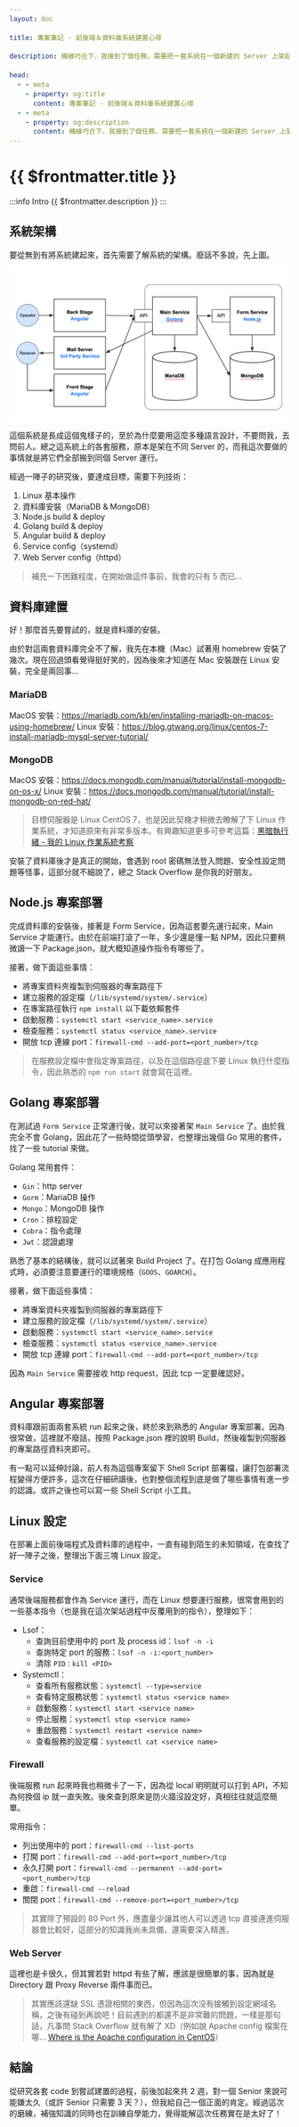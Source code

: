 ```yaml
---
layout: doc

title: 專案筆記 - 前後端＆資料庫系統建置心得

description: 機緣巧合下，我接到了個任務，需要把一套系統在一個新建的 Server 上架起來。盤點手上資源，是幾套程式碼，還有前人遺留在各 Server 的設定檔。我是剛轉職一年的前端工程師，對前端領域可說是才剛有一些心得，現在就來了這個任務…好吧！解就解，誰怕誰（反正有 Stack Overflow）！

head:
  - - meta
    - property: og:title
      content: 專案筆記 - 前後端＆資料庫系統建置心得
  - - meta
    - property: og:description
      content: 機緣巧合下，我接到了個任務，需要把一套系統在一個新建的 Server 上架起來。盤點手上資源，是幾套程式碼，還有前人遺留在各 Server 的設定檔。我是剛轉職一年的前端工程師，對前端領域可說是才剛有一些心得，現在就來了這個任務…好吧！解就解，誰怕誰（反正有 Stack Overflow）！
---
```


# {{ $frontmatter.title }}

:::info Intro
{{ $frontmatter.description }}
:::

## 系統架構

要從無到有將系統建起來，首先需要了解系統的架構。廢話不多說，先上圖。

![系統架構圖](./project-system-deploying-basic.png)

這個系統是長成這個鬼樣子的，至於為什麼要用這麼多種語言設計，不要問我，去問前人。總之這系統上的各套服務，原本是架在不同 Server 的，而我這次要做的事情就是將它們全部搬到同個 Server 運行。

經過一陣子的研究後，要達成目標，需要下列技術：

1. Linux 基本操作
1. 資料庫安裝（MariaDB & MongoDB）
1. Node.js build & deploy
1. Golang build & deploy
1. Angular build & deploy
1. Service config（systemd）
1. Web Server config（httpd）

> 補充一下困難程度，在開始做這件事前，我會的只有 5 而已…

## 資料庫建置

好！那麼首先要嘗試的，就是資料庫的安裝。

由於對這兩套資料庫完全不了解，我先在本機（Mac）試著用 homebrew 安裝了幾次。現在回過頭看覺得挺好笑的，因為後來才知道在 Mac 安裝跟在 Linux 安裝，完全是兩回事…

### MariaDB

MacOS 安裝：https://mariadb.com/kb/en/installing-mariadb-on-macos-using-homebrew/
Linux 安裝：https://blog.gtwang.org/linux/centos-7-install-mariadb-mysql-server-tutorial/

### MongoDB

MacOS 安裝：https://docs.mongodb.com/manual/tutorial/install-mongodb-on-os-x/
Linux 安裝：https://docs.mongodb.com/manual/tutorial/install-mongodb-on-red-hat/

> 目標伺服器是 Linux CentOS 7，也是因此契機才稍微去瞭解了下 Linux 作業系統，才知道原來有非常多版本。有興趣知道更多可參考這篇：[黑暗執行緒 - 我的 Linux 作業系統考察](https://blog.darkthread.net/blog/linux-server-os-survey/)

安裝了資料庫後才是真正的開始，會遇到 root 密碼無法登入問題、安全性設定問題等怪事，這部分就不細說了，總之 Stack Overflow 是你我的好朋友。

## Node.js 專案部署

完成資料庫的安裝後，接著是 Form Service，因為這套要先運行起來，Main Service 才能運行。由於在前端打滾了一年，多少還是懂一點 NPM，因此只要稍微讀一下 Package.json，就大概知道操作指令有哪些了。

接著，做下面這些事情：

- 將專案資料夾複製到伺服器的專案路徑下
- 建立服務的設定檔（`/lib/systemd/system/.service`）
- 在專案路徑執行 `npm install` 以下載依賴套件
- 啟動服務：`systemctl start <service_name>.service`
- 檢查服務：`systemctl status <service_name>.service`
- 開放 tcp 連線 port：`firewall-cmd --add-port=<port_number>/tcp`

> 在服務設定檔中會指定專案路徑，以及在這個路徑底下要 Linux 執行什麼指令，因此熟悉的 `npm run start` 就會寫在這裡。

## Golang 專案部署

在測試過 `Form Service` 正常運行後，就可以來接著架 `Main Service` 了。由於我完全不會 Golang，因此花了一些時間從頭學習，也整理出幾個 Go 常用的套件，找了一些 tutorial 來做。

Golang 常用套件：

- `Gin`：http server
- `Gorm`：MariaDB 操作
- `Mongo`：MongoDB 操作
- `Cron`：排程設定
- `Cobra`：指令處理
- `Jwt`：認證處理

熟悉了基本的結構後，就可以試著來 Build Project 了。在打包 Golang 成應用程式時，必須要注意要運行的環境規格（`GOOS`、`GOARCH`）。

接著，做下面這些事情：

- 將專案資料夾複製到伺服器的專案路徑下
- 建立服務的設定檔（`/lib/systemd/system/.service`）
- 啟動服務：`systemctl start <service_name>.service`
- 檢查服務：`systemctl status <service_name>.service`
- 開放 tcp 連線 port：`firewall-cmd --add-port=<port_number>/tcp`

因為 `Main Service` 需要接收 http request，因此 tcp 一定要確認好。

## Angular 專案部署

資料庫跟前面兩套系統 run 起來之後，終於來到熟悉的 Angular 專案部署。因為很常做，這裡就不廢話，按照 Package.json 裡的說明 Build，然後複製到伺服器的專案路徑資料夾即可。

有一點可以延伸討論，前人有為這個專案留下 Shell Script 部署檔，讓打包部署流程變得方便許多，這次在仔細研讀後，也對整個流程到底是做了哪些事情有進一步的認識。或許之後也可以寫一些 Shell Script 小工具。

## Linux 設定

在部署上面前後端程式及資料庫的過程中，一直有碰到陌生的未知領域，在查找了好一陣子之後，整理出下面三塊 Linux 設定。

### Service

通常後端服務都會作為 Service 運行，而在 Linux 想要運行服務，很常會用到的一些基本指令（也是我在這次架站過程中反覆用到的指令），整理如下：

- Lsof：
  - 查詢目前使用中的 port 及 process id：`lsof -n -i`
  - 查詢特定 port 的服務：`lsof -n -i:<port_number>`
  - 清除 `PID：kill <PID>`
- Systemctl：
  - 查看所有服務狀態：`systemctl --type=service`
  - 查看特定服務狀態：`systemctl status <service name>`
  - 啟動服務：`systemctl start <service name>`
  - 停止服務：`systemctl stop <service name>`
  - 重啟服務：`systemctl restart <service name>`
  - 查看服務的設定檔：`systemctl cat <service name>`

### Firewall

後端服務 run 起來時我也稍微卡了一下，因為從 local 明明就可以打到 API，不知為何換個 ip 就一直失敗。後來查到原來是防火牆沒設定好，真相往往就這麼簡單。

常用指令：

- 列出使用中的 port：`firewall-cmd --list-ports`
- 打開 port：`firewall-cmd --add-port=<port_number>/tcp`
- 永久打開 port：`firewall-cmd --permanent --add-port=<port_number>/tcp`
- 重啟：`firewall-cmd --reload`
- 關閉 port：`firewall-cmd --remove-port=<port_number>/tcp`

> 其實除了預設的 80 Port 外，應盡量少讓其他人可以透過 tcp 直接連進伺服器會比較好，這部分的知識我尚未具備，還需要深入精進。

### Web Server

這裡也是卡很久，但其實若對 httpd 有些了解，應該是很簡單的事，因為就是 Directory 跟 Proxy Reverse 兩件事而已。

> 其實應該還缺 SSL 憑證相關的東西，但因為這次沒有接觸到設定網域名稱，之後有碰到再說吧！目前遇到的都還不是非常難的問題，一樣是那句話，凡事問 Stack Overflow 就有解了 XD（例如說 Apache config 檔案在哪… [Where is the Apache configuration in CentOS](https://www.liquidweb.com/blog/apache-configuration-centos/)）

## 結論

從研究各套 code 到嘗試建置的過程，前後加起來共 2 週，對一個 Senior 來說可能嫌太久（或許 Senior 只需要 3 天？），但我給自己一個正面的肯定。經過這次的磨練，補強知識的同時也在訓練自學能力，覺得能解這次任務實在是太好了！
